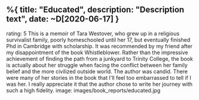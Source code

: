 %{
  title: "Educated",
  description: "Description text",
  date: ~D[2020-06-17]
}
---
rating: 5
This is a memoir of Tara Westover, who grew up in a religious survivalist family, poorly homeschooled until her 17, but eventually finished Phd in Cambridge with scholarship. It was recommended by my friend after my disappointment of the book Whistleblower.
Rather than the impressive achievement of finding the path from a junkyard to Trinity College, the book is actually about her struggle when facing the conflict between her family belief and the more civilized outside world.
The author was candid. There were many of her stories in the book that I'll feel too embarrassed to tell if I was her. I really appreciate it that the author chose to write her journey with such a high fidelity.
image: images/book_reports/educated.jpg
